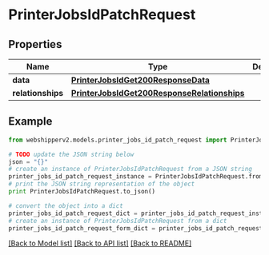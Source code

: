 # PrinterJobsIdPatchRequest


## Properties
Name | Type | Description | Notes
------------ | ------------- | ------------- | -------------
**data** | [**PrinterJobsIdGet200ResponseData**](PrinterJobsIdGet200ResponseData.md) |  | [optional] 
**relationships** | [**PrinterJobsIdGet200ResponseRelationships**](PrinterJobsIdGet200ResponseRelationships.md) |  | [optional] 

## Example

```python
from webshipperv2.models.printer_jobs_id_patch_request import PrinterJobsIdPatchRequest

# TODO update the JSON string below
json = "{}"
# create an instance of PrinterJobsIdPatchRequest from a JSON string
printer_jobs_id_patch_request_instance = PrinterJobsIdPatchRequest.from_json(json)
# print the JSON string representation of the object
print PrinterJobsIdPatchRequest.to_json()

# convert the object into a dict
printer_jobs_id_patch_request_dict = printer_jobs_id_patch_request_instance.to_dict()
# create an instance of PrinterJobsIdPatchRequest from a dict
printer_jobs_id_patch_request_form_dict = printer_jobs_id_patch_request.from_dict(printer_jobs_id_patch_request_dict)
```
[[Back to Model list]](../README.md#documentation-for-models) [[Back to API list]](../README.md#documentation-for-api-endpoints) [[Back to README]](../README.md)


